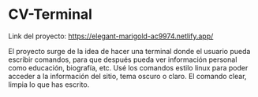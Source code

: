 # CV-Terminal

Link del proyecto: https://elegant-marigold-ac9974.netlify.app/

El proyecto surge de la idea de hacer una terminal donde el usuario pueda escribir comandos, para que después pueda ver información personal como educación, biografía, etc. Usé los comandos estilo linux para poder acceder a la información del sitio, tema oscuro o claro. El comando clear, limpia lo que has escrito.
